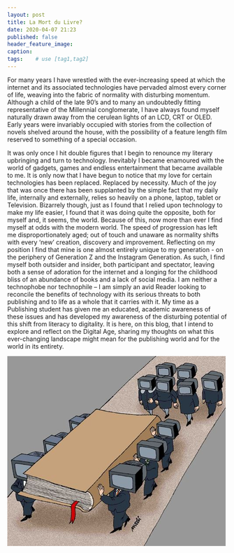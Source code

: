 ```yaml
---
layout: post
title: La Mort du Livre?
date: 2020-04-07 21:23
published: false
header_feature_image:
caption:
tags:    # use [tag1,tag2]
---
```

For many years I have wrestled with the ever-increasing speed at which the internet and its associated technologies have pervaded almost every corner of life, weaving into the fabric of normality with disturbing momentum. Although a child of the late 90’s and to many an undoubtedly fitting representative of the Millennial conglomerate, I have always found myself naturally drawn away from the cerulean lights of an LCD, CRT or OLED. Early years were invariably occupied with stories from the collection of novels shelved around the house, with the possibility of a feature length film reserved to something of a special occasion.

It was only once I hit double figures that I begin to renounce my literary upbringing and turn to technology. Inevitably I became enamoured with the world of gadgets, games and endless entertainment that became available to me.
It is only now that I have begun to notice that my love for certain technologies has been replaced. Replaced by necessity. Much of the joy that was once there has been supplanted by the simple fact that my daily life, internally and externally, relies so heavily on a phone, laptop, tablet or Television. Bizarrely though, just as I found that I relied upon technology to make my life easier, I found that it was doing quite the opposite, both for myself and, it seems, the world.
Because of this, now more than ever I find myself at odds with the modern world. The speed of progression has left me disproportionately aged; out of touch and unaware as normality shifts with every ‘new’ creation, discovery and improvement. Reflecting on my position I find that mine is one almost entirely unique to my generation - on the periphery of Generation Z and the Instagram Generation. As such, I find myself both outsider and insider, both participant and spectator, leaving both a sense of adoration for the internet and a longing for the childhood bliss of an abundance of books and a lack of social media. I am neither a technophobe nor technophile – I am simply an avid Reader looking to reconcile the benefits of technology with its serious threats to both publishing and to life as a whole that it carries with it. My time as a Publishing student has given me an educated, academic awareness of these issues and has developed my awareness of the disturbing potential of this shift from literacy to digitality.
It is here, on this blog, that I intend to explore and reflect on the Digital Age, sharing my thoughts on what this ever-changing landscape might mean for the publishing world and for the world in its entirety.

[![](/_uploads/the_book_is_dead_668305.jpg)](/_uploads/the_book_is_dead_668305.jpg)
